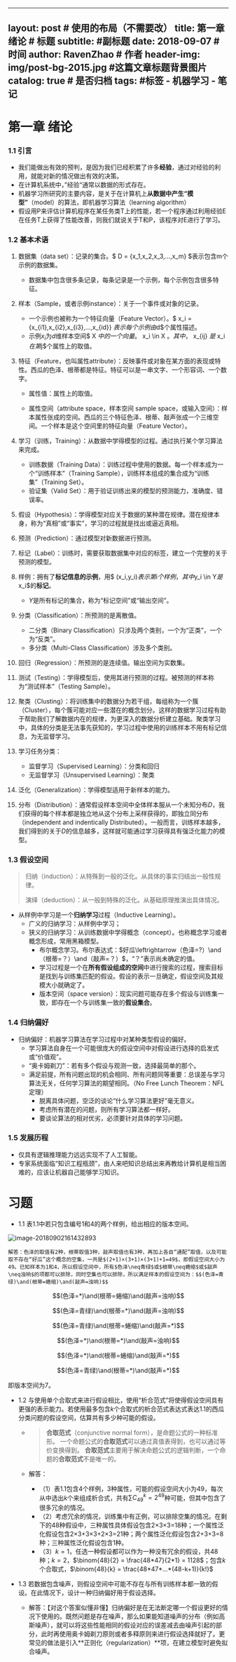<head>
    <script src="https://cdn.mathjax.org/mathjax/latest/MathJax.js?config=TeX-AMS-MML_HTMLorMML" type="text/javascript"></script>
    <script type="text/x-mathjax-config">
        MathJax.Hub.Config({
            tex2jax: {
            skipTags: ['script', 'noscript', 'style', 'textarea', 'pre'],
            inlineMath: [['$','$']]
            }
        });
    </script>
</head>

---
layout:     post   			# 使用的布局（不需要改）
title:      第一章 绪论 		# 标题 
subtitle:   				#副标题
date:       2018-09-07 			# 时间
author:     RavenZhao 			# 作者
header-img: img/post-bg-2015.jpg 	#这篇文章标题背景图片
catalog: true 				# 是否归档
tags:					#标签
    - 机器学习
    - 笔记
---

# 第一章 绪论

### 1.1 引言

- 我们能做出有效的预判，是因为我们已经积累了许多**经验**，通过对经验的利用，就能对新的情况做出有效的决策。
- 在计算机系统中，”经验“通常以数据的形式存在。
- 机器学习所研究的主要内容，是关于在计算机上**从数据中产生“模型”**（model）的算法，即机器学习算法（learning algorithm）
- 假设用P来评估计算机程序在某任务类T上的性能，若一个程序通过利用经验E在任务T上获得了性能改善，则我们就说关于T和P，该程序对E进行了学习。

### 1.2 基本术语

1. 数据集（data set）：记录的集合。$ D = {x_1,x_2,x_3,...,x_m} $表示包含m个示例的数据集。

   - 数据集中包含很多条记录，每条记录是一个示例，每个示例包含很多特征。

2. 样本（Sample，或者示例instance）：关于一个事件或对象的记录。

   - 一个示例也被称为一个特征向量（Feature Vector）。$ x_i = \{x_{i1},x_{i2},x_{i3},...,x_{id}\} $表示每个示例由$d$个属性描述。
   - 示例$x_i$为$d$维样本空间$ X $中的一个向量。$ x_i \in X $。其中，$ x_{ij} $是$ x_i $在第$j$个属性上的取值。

3. 特征（Feature，也叫属性attribute）：反映事件或对象在某方面的表现或特性。西瓜的色泽、根蒂都是特征。特征可以是一串文字、一个形容词、一个数字。
   - 属性值：属性上的取值。

   - 属性空间（attribute space，样本空间 sample space，或输入空间）：样本属性张成的空间。西瓜的三个特征色泽、根蒂、敲声张成一个三维空间。一个样本是这个空间里的特征向量（Feature Vector）。
4. 学习（训练，Training）：从数据中学得模型的过程。通过执行某个学习算法来完成。
   - 训练数据（Training Data）：训练过程中使用的数据。每一个样本成为一个“训练样本”（Training Sample），训练样本组成的集合成为“训练集”（Training Set）。
   - 验证集（Valid Set）：用于验证训练出来的模型的预测能力，准确度、错误率。

5. 假设（Hypothesis）：学得模型对应关于数据的某种潜在规律。潜在规律本身，称为“真相”或“事实”，学习的过程就是找出或逼近真相。
6. 预测（Prediction）：通过模型对新数据进行预测。
7. 标记（Label）：训练时，需要获取数据集中对应的标签，建立一个完整的关于预测的模型。
8. 样例：拥有了**标记信息的示例**，用$ (x_i,y_i)$表示第$i$个样例，其中$y_i \in Y$是$x_i$的**标记**。
   - $Y$是所有标记的集合，称为“标记空间”或“输出空间”。

9. 分类（Classification）：所预测的是离散值。

   - 二分类（Binary Classification）只涉及两个类别，一个为“正类”，一个为“反类”。
   - 多分类（Multi-Class Classification）涉及多个类别。

10. 回归（Regression）：所预测的是连续值。输出空间为实数集。

11. 测试（Testing）：学得模型后，使用其进行预测的过程。被预测的样本称为“测试样本”（Testing Sample）。

12. 聚类（Clusting）：将训练集中的数据分为若干组，每组称为一个簇（Cluster），每个簇可能对应一些潜在的概念划分。这样的数据学习过程有助于帮助我们了解数据内在的规律，为更深入的数据分析建立基础。聚类学习中，具体的分类是无法事先获知的，学习过程中使用的训练样本不用有标记信息，为无监督学习。

13. 学习任务分类：

    - 监督学习（Supervised Learning）：分类和回归
    - 无监督学习（Unsupervised Learning）：聚类

14. 泛化（Generalization）：学得模型适用于新样本的能力。

15. 分布（Distribution）：通常假设样本空间中全体样本服从一个未知分布$D$，我们获得的每个样本都是独立地从这个分布上采样获得的，即独立同分布（independent and indentically Distributed）。一般而言，训练样本越多，我们得到的关于$D$的信息越多，这样就可能通过学习获得具有强泛化能力的模型。

### 1.3 假设空间

> 归纳（induction）：从特殊到一般的泛化。从具体的事实归结出一般性规律。
>
> 演绎（deduction）：从一般到特殊的泛化。从基础原理推演出具体情况。

- 从样例中学习是一个**归纳学习**过程（Inductive Learning）。
  - 广义的归纳学习：从样例中学习；
  - 狭义的归纳学习：从训练数据中学得概念（concept）。也称概念学习或者概念形成，常用黑箱模型。
    - 布尔概念学习。布尔表达式：$好瓜\leftrightarrow（色泽=?）\and（根蒂=？）\and（敲声=？）$，“？”表示尚未确定的值。
    - 学习过程是一个在**所有假设组成的空间**中进行搜索的过程，搜索目标是找到与训练集匹配的假设。假设的表示一旦确定，假设空间及其规模大小就确定了。
    - 版本空间（space version）：现实问题可能存在多个假设与训练集一致，即存在一个与训练集一致的**假设集合**。

### 1.4 归纳偏好

- 归纳偏好：机器学习算法在学习过程中对某种类型假设的偏好。
  - 学习算法自身在一个可能很庞大的假设空间中对假设进行选择的启发式或“价值观”。
  - “奥卡姆剃刀”：若有多个假设与观测一致，选择最简单的那个。
  - 满足前提，所有问题出现的机会相同、所有问题同等重要：总误差与学习算法无关，任何学习算法的期望相同。（No Free Lunch Theorem：NFL定理）
    - 脱离具体问题，空泛的谈论“什么学习算法更好”毫无意义。
    - 考虑所有潜在的问题，则所有学习算法都一样好。
    - 要谈论算法的相对优劣，必须要针对具体的学习问题。

### 1.5 发展历程

- 仅具有逻辑推理能力远远实现不了人工智能。
- 专家系统面临“知识工程瓶颈”，由人来吧知识总结出来再教给计算机是相当困难的，应该让机器自己能够学习知识。

# 习题

- 1.1 表1.1中若只包含编号1和4的两个样例，给出相应的版本空间。

![image-20180902161432893](assets/image-20180902161432893.png)

	解答：色泽的取值有2种，根蒂取值3种，敲声取值也有3种，再加上各自“通配”取值，以及可能取不存在“好瓜”这个概念的空集，一共是$(2+1)×(3+1)×(3+1)+1=49$，即假设空间大小为49。已知样本为1和4，所以假设空间中，所有$色泽\neq青绿$或$根蒂\neq蜷缩$或$敲声\neq浊响$的项都可以排除，同时空集也可以排除，所以满足样本的假设空间为：$$(色泽=青绿)\and(根蒂=蜷缩)\and(敲声=浊响)$$

$$(色泽=*)\and(根蒂=蜷缩)\and(敲声=浊响)$$

$$(色泽=青绿)\and(根蒂=*)\and(敲声=浊响)$$

$$(色泽=青绿)\and(根蒂=蜷缩)\and(敲声=*)$$

$$(色泽=*)\and(根蒂=*)\and(敲声=浊响)$$

$$(色泽=*)\and(根蒂=蜷缩)\and(敲声=*)$$

$$(色泽=青绿)\and(根蒂=*)\and(敲声=*)$$

即版本空间为7。

- 1.2 与使用单个合取式来进行假设相比，使用“析合范式”将使得假设空间具有更强的表示能力。若使用最多包含$k$个合取式的析合范式表达式表达1.1的西瓜分类问题的假设空间，估算共有多少种可能的假设。

  - > **合取范式**（conjunctive normal form），是命题公式的一种标准形。 一个命题公式的**合取范式**可以通过真值表得到，也可以通过等价变换得到。 **合取范式**主要用于解决命题公式的逻辑判断，一个命题的**合取范式**不是唯一的。

  - 解答：

    - （1）表1.1包含4个样例，3种属性，可能的假设空间大小为49，每次从中选出$k$个来组成析合式，共有$\sum C_{49}^k=2^{49}$种可能，但其中包含了很多冗余的情况。
    - （2）考虑冗余的情况，训练集中有正例，可以排除空集的情况。在剩下的48种假设中，三种属性具体假设包含2×3×3=18种；一个属性泛化假设包含2×3+3×3+2×3=21种；两个属性泛化假设包含2+3+3=8种；三种属性泛化假设包含1种。
    - （3）$k=1$，任选一种假设都可以作为一种没有冗余的假设，共48种；$k=2$，$\binom{48}{2} = \frac{48*47}{2*1} = 1128$；包含$k$个合取式，$\binom{48}{k} = \frac{48*47*...*(48-k+1)}{k!}$

- 1.3 若数据包含噪声，则假设空间中可能不存在与所有训练样本都一致的假设。在此情况下，设计一种归纳偏好用于假设选择。

  - 解答：【对这个答案似懂非懂】归纳偏好是在无法断定哪一个假设更好的情况下使用的。既然问题是存在噪声，那么如果能知道噪声的分布（例如高斯噪声），就可以将这些性能相同的假设对应的误差减去由噪声引起的部分，此时再使用奥卡姆剃刀原则或者多释原则来进行假设选择就好了。更常见的做法是引入**正则化（regularization）**项，在建立模型时避免拟合噪声。

